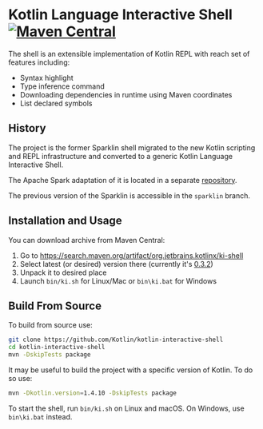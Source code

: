 # Kotlin Language Interactive Shell [![Maven Central](https://img.shields.io/maven-central/v/org.jetbrains.kotlinx/ki-shell.svg?label=Maven%20Central)](https://search.maven.org/search?q=g:%22org.jetbrains.kotlinx%22%20AND%20a:%22ki-shell%22)

The shell is an extensible implementation of Kotlin REPL with reach set of features including:

- Syntax highlight
- Type inference command
- Downloading dependencies in runtime using Maven coordinates
- List declared symbols


## History

The project is the former Sparklin shell migrated to the new Kotlin scripting and REPL infrastructure and converted to a
generic Kotlin Language Interactive Shell.

The Apache Spark adaptation of it is located in a separate [repository](https://github.com/Kotlin/kotlin-spark-shell).

The previous version of the Sparklin is accessible in the `sparklin` branch.

## Installation and Usage

You can download archive from Maven Central: 
1. Go to https://search.maven.org/artifact/org.jetbrains.kotlinx/ki-shell
2. Select latest (or desired) version there (currently it's [0.3.2](https://search.maven.org/remotecontent?filepath=org/jetbrains/kotlinx/ki-shell/0.3.2/ki-shell-0.3.2-archive.zip))
3. Unpack it to desired place
4. Launch `bin/ki.sh` for Linux/Mac or `bin\ki.bat` for Windows

## Build From Source

To build from source use:
```bash
git clone https://github.com/Kotlin/kotlin-interactive-shell
cd kotlin-interactive-shell
mvn -DskipTests package

```
It may be useful to build the project with a specific version of Kotlin. To do so use:
```bash
mvn -Dkotlin.version=1.4.10 -DskipTests package
```
To start the shell, run `bin/ki.sh` on Linux and macOS. On Windows, use `bin\ki.bat` instead.
